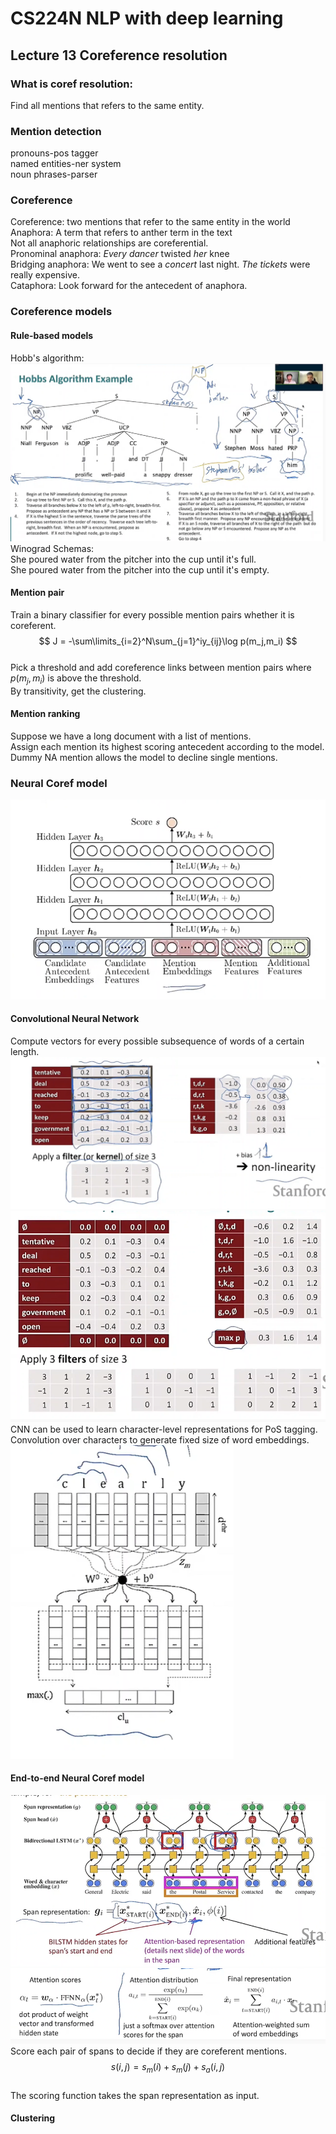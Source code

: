 # CS224N NLP with deep learning
## Lecture 13 Coreference resolution
### What is coref resolution:
Find all mentions that refers to the same entity. 
### Mention detection
pronouns-pos tagger    
named entities-ner system  
noun phrases-parser
### Coreference
Coreference: two mentions that refer to the same entity in the world  
Anaphora: A term that refers to anther term in the text  
Not all anaphoric relationships are coreferential.   
Pronominal anaphora: *Every dancer* twisted *her* knee  
Bridging anaphora: We went to see a *concert* last night. *The tickets* were really expensive.  
Cataphora: Look forward for the antecedent of anaphora. 
### Coreference models
#### Rule-based models
Hobb's algorithm:  
![](../images/cs224n/21.png)  
Winograd Schemas:  
She poured water from the pitcher into the cup until it's full.    
She poured water from the pitcher into the cup until it's empty. 
#### Mention pair
Train a binary classifier for every possible mention pairs whether it is coreferent.  
$$
J = -\sum\limits_{i=2}^N\sum_{j=1}^iy_{ij}\log p(m_j,m_i)
$$  
Pick a threshold and add coreference links between mention pairs where $p(m_j,m_i)$ is above the threshold.   
By transitivity, get the clustering. 
#### Mention ranking
Suppose we have a long document with a list of mentions.   
Assign each mention its highest scoring antecedent according to the model.  
Dummy NA mention allows the model to decline single mentions.  
### Neural Coref model
![](../images/cs224n/22.png)
#### Convolutional Neural Network
Compute vectors for every possible subsequence of words of a certain length.  
![](../images/cs224n/23.png)  
![](../images/cs224n/24.png)  
CNN can be used to learn character-level representations for PoS tagging. Convolution over characters to generate fixed size of word embeddings.   
![](../images/cs224n/25.png)
#### End-to-end Neural Coref model
![](../images/cs224n/26.png)
![](../images/cs224n/27.png)  
Score each pair of spans to decide if they are coreferent mentions.  
$$
s(i,j) = s_m(i) + s_m(j) + s_a(i,j) 
$$  
The scoring function takes the span representation as input.  
#### Clustering